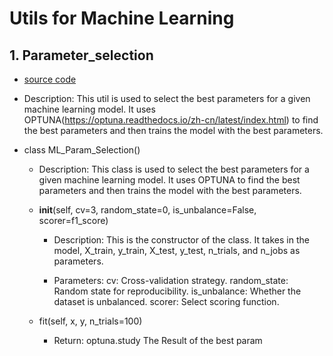 # Utils for Machine Learning

## 1. Parameter_selection

- [source code](../utils/ml_parameter_selection.py)
- Description: This util is used to select the best parameters for a given machine learning model. It uses OPTUNA(https://optuna.readthedocs.io/zh-cn/latest/index.html) to find the best parameters and then trains the model with the best parameters. 

- class ML_Param_Selection() 
  - Description: This class is used to select the best parameters for a given machine learning model. It uses OPTUNA to find the best parameters and then trains the model with the best parameters. 

  - __init__(self, cv=3, random_state=0, is_unbalance=False, scorer=f1_score) 

    - Description: This is the constructor of the class. It takes in the model, X_train, y_train, X_test, y_test, n_trials, and n_jobs as parameters. 

    - Parameters: cv: Cross-validation strategy. random_state: Random state for reproducibility. is_unbalance: Whether the dataset is unbalanced. scorer: Select scoring function. 

  - fit(self, x, y, n_trials=100) 
    - Return: optuna.study  The Result of the best param
